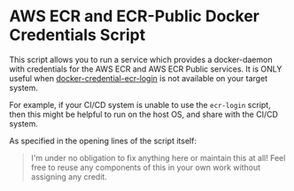 # AWS ECR and ECR-Public Docker Credentials Script

This script allows you to run a service which provides a docker-daemon with credentials for the AWS ECR and AWS ECR Public services. It is ONLY useful when
[docker-credential-ecr-login](https://github.com/awslabs/amazon-ecr-credential-helper) is not available on your target system.

For example, if your CI/CD system is unable to use the `ecr-login` script, then this might be helpful to run on the host OS, and share with the CI/CD system.

As specified in the opening lines of the script itself:

> I'm under no obligation to fix anything here or maintain this at all! Feel free to reuse any components of this in your own work without assigning any credit.
